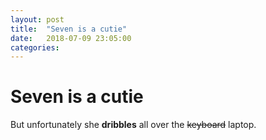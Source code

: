 ```yaml
---
layout: post
title:  "Seven is a cutie"
date:   2018-07-09 23:05:00
categories: 
---
```


# Seven is a cutie

But unfortunately she **dribbles** all over the ~~keyboard~~ laptop.
